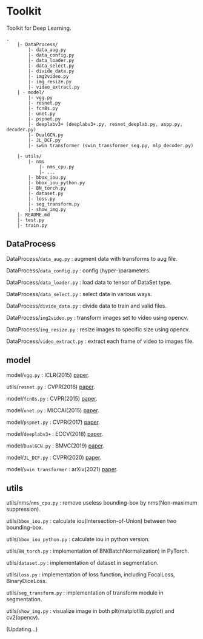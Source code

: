 # Toolkit
Toolkit for Deep Learning.
```
.
    |- DataProcess/
        |- data_aug.py
        |- data_config.py
        |- data_loader.py
        |- data_select.py
        |- divide_data.py
        |- img2video.py
        |- img_resize.py
        |- video_extract.py
    | - model/
        |- vgg.py
        |- resnet.py
        |- fcn8s.py
        |- unet.py
        |- pspnet.py
        |- deeplabv3+ (deeplabv3+.py, resnet_deeplab.py, aspp.py, decoder.py)
        |- DualGCN.py
        |- JL_DCF.py
        |- swin transformer (swin_transformer_seg.py, mlp_decoder.py)

    |- utils/
        |- nms
            |- nms_cpu.py
            |- ...
        |- bbox_iou.py
        |- bbox_iou_python.py
        |- BN_torch.py
        |- dataset.py
        |- loss.py
        |- seg_transform.py
        |- show_img.py
    |- README.md
    |- test.py
    |- train.py
```


## DataProcess

DataProcess/`data_aug.py` : augment data with transforms to aug file.

DataProcess/`data_config.py` : config (hyper-)parameters.

DataProcess/`data_loader.py` : load data to tensor of DataSet type.

DataProcess/`data_select.py` : select data in various ways.

DataProcess/`divide_data.py` : divide data to train and valid files.    

DataProcess/`img2video.py` : transform images set to video using opencv. 

DataProcess/`img_resize.py` : resize images to specific size using opencv. 

DataProcess/`video_extract.py` : extract each frame of video to images file. 


## model

model/`vgg.py` : ICLR(2015) [paper](https://arxiv.org/abs/1409.1556).

utils/`resnet.py` : CVPR(2016) [paper](http://openaccess.thecvf.com/content_cvpr_2016/papers/He_Deep_Residual_Learning_CVPR_2016_paper.pdf).

model/`fcn8s.py` : CVPR(2015) [paper](https://www.cv-foundation.org/openaccess/content_cvpr_2015/papers/Long_Fully_Convolutional_Networks_2015_CVPR_paper.pdf).

model/`unet.py` : MICCAI(2015) [paper](https://arxiv.org/abs/1505.04597).

model/`pspnet.py` : CVPR(2017) [paper](https://openaccess.thecvf.com/content_cvpr_2017/papers/Zhao_Pyramid_Scene_Parsing_CVPR_2017_paper.pdf).

model/`deeplabv3+` : ECCV(2018) [paper](https://openaccess.thecvf.com/content_ECCV_2018/papers/Liang-Chieh_Chen_Encoder-Decoder_with_Atrous_ECCV_2018_paper.pdf).

model/`DualGCN.py` : BMVC(2019) [paper](https://arxiv.org/abs/1909.06121).

model/`JL_DCF.py` : CVPR(2020) [paper](https://openaccess.thecvf.com/content_CVPR_2020/papers/Fu_JL-DCF_Joint_Learning_and_Densely-Cooperative_Fusion_Framework_for_RGB-D_Salient_CVPR_2020_paper.pdf).

model/`swin transformer` : arXiv(2021) [paper](https://arxiv.org/abs/2103.14030).


## utils

utils/nms/`nms_cpu.py` : remove useless bounding-box by nms(Non-maximum suppression).

utils/`bbox_iou.py` : calculate iou(Intersection-of-Union) between two bounding-box.

utils/`bbox_iou_python.py` : calculate iou in python version.

utils/`BN_torch.py` : implementation of BN(BatchNormalization) in PyTorch.

utils/`dataset.py` : implementation of dataset in segmentation.

utils/`loss.py` : implementation of loss function, including FocalLoss, BinaryDiceLoss.

utils/`seg_transform.py` : implementation of transform module in segmentation.

utils/`show_img.py` : visualize image in both plt(matplotlib.pyplot) and cv2(opencv).


(Updating...)